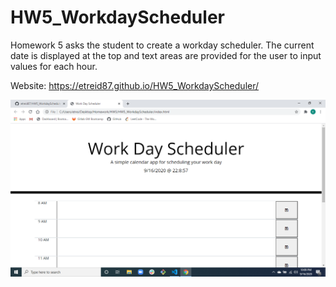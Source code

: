# HW5_WorkdayScheduler

Homework 5 asks the student to create a workday scheduler.  The current date is displayed at the top and text areas are provided for the user to input values for each hour.  

Website: https://etreid87.github.io/HW5_WorkdayScheduler/

![Image of Quiz](https://github.com/etreid87/HW5_WorkdayScheduler/blob/master/Screenshot%20(3).png)